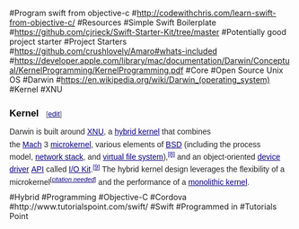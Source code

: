 #Program swift from objective-c
#http://codewithchris.com/learn-swift-from-objective-c/
#Resources
#Simple Swift Boilerplate
#https://github.com/cjrieck/Swift-Starter-Kit/tree/master
#Potentially good project starter
#Project Starters
#https://github.com/crushlovely/Amaro#whats-included
#https://developer.apple.com/library/mac/documentation/Darwin/Conceptual/KernelProgramming/KernelProgramming.pdf
#Core
#Open Source Unix OS
#Darwin
#https://en.wikipedia.org/wiki/Darwin_(operating_system)
#Kernel
#XNU
<h3 style="color: black; margin-top: 0.3em; margin-bottom: 0px; overflow: hidden; padding-top: 0.5em; padding-bottom: 0px; border-bottom-style: none; font-size: 1.2em; line-height: 1.6; font-family: sans-serif; background-image: none; background-attachment: initial; background-size: initial; background-origin: initial; background-clip: initial; background-position: initial; background-repeat: initial;"><span class="mw-headline" id="Kernel">Kernel</span><span class="mw-editsection" style="-webkit-user-select: none; font-size: small; font-weight: normal; margin-left: 1em; vertical-align: baseline; line-height: 1em; display: inline-block; white-space: nowrap; unicode-bidi: -webkit-isolate;"><span class="mw-editsection-bracket" style="margin-right: 0px; color: rgb(85, 85, 85); margin-left: 0px;">[</span><a href="https://en.wikipedia.org/w/index.php?title=Darwin_(operating_system)&amp;action=edit&amp;section=3" title="Edit section: Kernel" style="color: rgb(11, 0, 128); background: none;">edit</a><span class="mw-editsection-bracket" style="margin-left: 0px; color: rgb(85, 85, 85); margin-right: 0px;">]</span></span></h3><p style="margin-top: 0.5em; margin-bottom: 0.5em; line-height: 22.3999996185303px; color: rgb(37, 37, 37); font-family: sans-serif;">Darwin is built around&nbsp;<a href="https://en.wikipedia.org/wiki/XNU" title="XNU" style="color: rgb(11, 0, 128); background: none;">XNU</a>, a&nbsp;<a href="https://en.wikipedia.org/wiki/Hybrid_kernel" title="Hybrid kernel" style="color: rgb(11, 0, 128); background: none;">hybrid kernel</a>&nbsp;that combines the&nbsp;<a href="https://en.wikipedia.org/wiki/Mach_(kernel)" title="Mach (kernel)" style="color: rgb(11, 0, 128); background: none;">Mach</a>&nbsp;3&nbsp;<a href="https://en.wikipedia.org/wiki/Microkernel" title="Microkernel" style="color: rgb(11, 0, 128); background: none;">microkernel</a>, various elements of&nbsp;<a href="https://en.wikipedia.org/wiki/Berkeley_Software_Distribution" title="Berkeley Software Distribution" style="color: rgb(11, 0, 128); background: none;">BSD</a>&nbsp;(including the process model,&nbsp;<a href="https://en.wikipedia.org/wiki/Protocol_stack" title="Protocol stack" style="color: rgb(11, 0, 128); background: none;">network stack</a>, and&nbsp;<a href="https://en.wikipedia.org/wiki/Virtual_file_system" title="Virtual file system" style="color: rgb(11, 0, 128); background: none;">virtual file system</a>),<sup id="cite_ref-8" class="reference" style="line-height: 1; font-size: 11.1999998092651px; display: inline-block;"><a href="https://en.wikipedia.org/wiki/Darwin_(operating_system)#cite_note-8" style="color: rgb(11, 0, 128); white-space: nowrap; background: none;">[8]</a></sup>&nbsp;and an object-oriented&nbsp;<a href="https://en.wikipedia.org/wiki/Device_driver" title="Device driver" style="color: rgb(11, 0, 128); background: none;">device driver</a>&nbsp;<a href="https://en.wikipedia.org/wiki/Application_programming_interface" title="Application programming interface" style="color: rgb(11, 0, 128); background: none;">API</a>&nbsp;called&nbsp;<a href="https://en.wikipedia.org/wiki/I/O_Kit" title="I/O Kit" style="color: rgb(11, 0, 128); background: none;">I/O Kit</a>.<sup id="cite_ref-9" class="reference" style="line-height: 1; font-size: 11.1999998092651px; display: inline-block;"><a href="https://en.wikipedia.org/wiki/Darwin_(operating_system)#cite_note-9" style="color: rgb(11, 0, 128); white-space: nowrap; background: none;">[9]</a></sup>&nbsp;The hybrid kernel design leverages the flexibility of a microkernel<sup class="noprint Inline-Template Template-Fact" style="line-height: 1; font-size: 11.1999998092651px; white-space: nowrap;">[<i><a href="https://en.wikipedia.org/wiki/Wikipedia:Citation_needed" title="Wikipedia:Citation needed" style="color: rgb(11, 0, 128); background: none;"><span title="This claim needs references to reliable sources. (March 2015)">citation needed</span></a></i>]</sup>&nbsp;and the performance of a&nbsp;<a href="https://en.wikipedia.org/wiki/Monolithic_kernel" title="Monolithic kernel" style="color: rgb(11, 0, 128); background: none;">monolithic kernel</a>.</p>
#Hybrid
#Programming
#Objective-C
#Cordova
#http://www.tutorialspoint.com/swift/
#Swift
#Programmed in
#Tutorials Point
